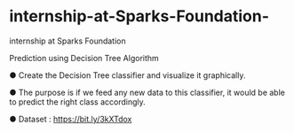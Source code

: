 # internship-at-Sparks-Foundation-
internship at Sparks Foundation

Prediction using Decision Tree Algorithm

● Create the Decision Tree classifier and visualize it graphically.

● The purpose is if we feed any new data to this classifier, it would be able to
predict the right class accordingly.

● Dataset : https://bit.ly/3kXTdox
